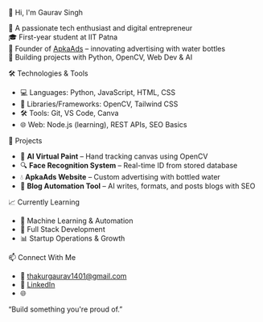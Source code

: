 👋 Hi, I'm Gaurav Singh

🚀 A passionate tech enthusiast and digital entrepreneur  
🎓 First-year student at IIT Patna  
💼 Founder of [ApkaAds](https://apkaads.in/) – innovating advertising with water bottles  
🔧 Building projects with Python, OpenCV, Web Dev & AI


🛠️ Technologies & Tools
- 💻 Languages: Python, JavaScript, HTML, CSS
- 🧠 Libraries/Frameworks: OpenCV,  Tailwind CSS
- 🛠️ Tools: Git, VS Code, Canva
- 🌐 Web: Node.js (learning), REST APIs, SEO Basics



 💼 Projects
- 🎨 **AI Virtual Paint** – Hand tracking canvas using OpenCV  
- 🔍 **Face Recognition System** – Real-time ID from stored database  
- 💧 **ApkaAds Website** – Custom advertising with bottled water  
- 🧠 **Blog Automation Tool** – AI writes, formats, and posts blogs with SEO


📈 Currently Learning
- 🤖 Machine Learning & Automation  
- 🧩 Full Stack Development  
- 📊 Startup Operations & Growth


📫 Connect With Me
- 📧 thakurgaurav1401@gmail.com  
- 🔗 [LinkedIn](https://www.linkedin.com/in/gauravsingh1401/) 
- 🌐 


“Build something you're proud of.”

